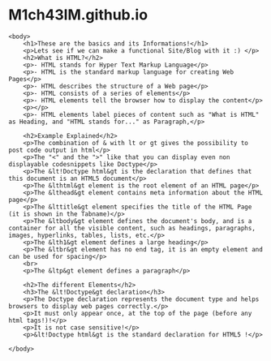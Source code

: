 # M1ch43lM.github.io
<!DOCTYPE html>

<html>
    <head>
 	    <title>Zusammenfassung von HTML</title>
 	</head>
 	    
    <body>
 	    <h1>These are the basics and its Informations!</h1>
	    <p>Lets see if we can make a functional Site/Blog with it :) </p>
 	    <h2>What is HTML?</h2>
 	    <p>- HTML stands for Hyper Text Markup Language</p>
 	    <p>- HTML is the standard markup language for creating Web Pages</p>
 	    <p>- HTML describes the structure of a Web page</p>
 	    <p>- HTML consists of a series of elements</p>
 	    <p>- HTML elements tell the browser how to display the content</p>
 	    <p></p>
 	    <p>- HTML elements label pieces of content such as "What is HTML" as Heading, and "HTML stands for..." as Paragraph,</p>
 	
 	    <h2>Example Explained</h2>
 	    <p>The combination of & with lt or gt gives the possibility to post code output in html</p>
 	    <p>The "<" and the ">" like that you can display even non displayable codesnippets like Doctype</p>
 	    <p>The &lt!Doctype html&gt is the declaration that defines that this document is an HTML5 document</p>
 	    <p>The &lthtml&gt element is the root element of an HTML page</p>
 	    <p>The &lthead&gt element contains meta information about the HTML page</p>
 	    <p>The &lttitle&gt element specifies the title of the HTML Page (it is shown in the Tabname)</p>
 	    <p>The &ltbody&gt element defines the document's body, and is a container for all the visible content, such as headings, paragraphs, images, hyperlinks, tables, lists, etc.</p>
 	    <p>The &lth1&gt element defines a large heading</p>
 	    <p>The &ltbr&gt element has no end tag, it is an empty element and can be used for spacing</p>
 	    <br>
 	    <p>The &ltp&gt element defines a paragraph</p>

        <h2>The different Elements</h2>
 	    <h3>The &lt!Doctype&gt declaration</h3>
 	    <p>The Doctype declaration represents the document type and helps browsers to display web pages correctly.</p>
 	    <p>It must only appear once, at the top of the page (before any html tags!)!</p>
 	    <p>It is not case sensitive!</p>
 	    <p>&lt!Doctype html&gt is the standard declaration for HTML5 !</p>
 	
 	</body>
</html>
